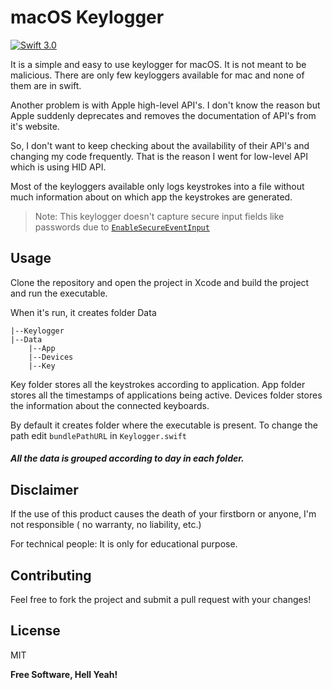# macOS Keylogger

[![Swift 3.0](https://img.shields.io/badge/Swift-3.0-orange.svg)]()

It is a simple and easy to use keylogger for macOS. It is not meant to be malicious. There are only few keyloggers available for mac and none of them are in swift.

Another problem is with Apple high-level API's. I don't know the reason but Apple suddenly deprecates and removes the documentation of API's from it's website.

So, I don't want to keep checking about the availability of their API's and changing my code frequently. That is the reason I went for low-level API which is using HID API.

Most of the keyloggers available only logs keystrokes into a file without much information about on which app the keystrokes are generated.

>Note: This keylogger doesn't capture secure input fields like passwords due to [`EnableSecureEventInput`](https://developer.apple.com/library/content/technotes/tn2150/_index.html)

## Usage

Clone the repository and open the project in Xcode and build the project and run the executable.

When it's run, it creates folder Data
```
|--Keylogger
|--Data
    |--App
    |--Devices
    |--Key
```
Key folder stores all the keystrokes according to application.
App folder stores all the timestamps of applications being active.
Devices folder stores the information about the connected keyboards.

By default it creates folder where the executable is present. 
To change the path edit `bundlePathURL` in `Keylogger.swift`
##### All the data is grouped according to day in each folder.

## Disclaimer
If the use of this product causes the death of your firstborn or anyone, I'm not responsible ( no warranty, no liability, etc.)

For technical people: It is only for educational purpose.


## Contributing

Feel free to fork the project and submit a pull request with your changes!

License
---

MIT


**Free Software, Hell Yeah!**

